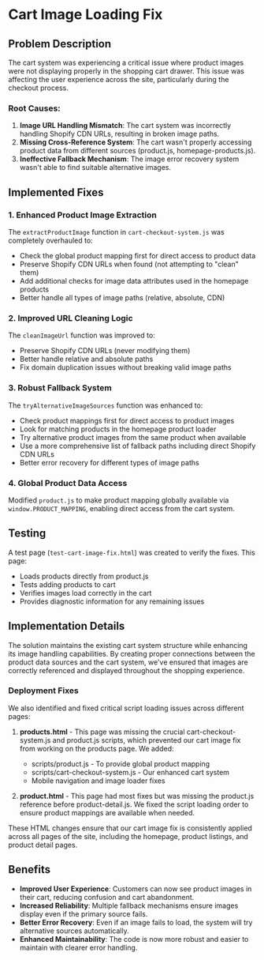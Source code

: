 # Cart Image Loading Fix

## Problem Description

The cart system was experiencing a critical issue where product images were not displaying properly in the shopping cart drawer. This issue was affecting the user experience across the site, particularly during the checkout process.

### Root Causes:

1. **Image URL Handling Mismatch**: The cart system was incorrectly handling Shopify CDN URLs, resulting in broken image paths.
2. **Missing Cross-Reference System**: The cart wasn't properly accessing product data from different sources (product.js, homepage-products.js).
3. **Ineffective Fallback Mechanism**: The image error recovery system wasn't able to find suitable alternative images.

## Implemented Fixes

### 1. Enhanced Product Image Extraction

The `extractProductImage` function in `cart-checkout-system.js` was completely overhauled to:

- Check the global product mapping first for direct access to product data
- Preserve Shopify CDN URLs when found (not attempting to "clean" them)
- Add additional checks for image data attributes used in the homepage products
- Better handle all types of image paths (relative, absolute, CDN)

### 2. Improved URL Cleaning Logic

The `cleanImageUrl` function was improved to:

- Preserve Shopify CDN URLs (never modifying them)
- Better handle relative and absolute paths
- Fix domain duplication issues without breaking valid image paths

### 3. Robust Fallback System

The `tryAlternativeImageSources` function was enhanced to:

- Check product mappings first for direct access to product images
- Look for matching products in the homepage product loader
- Try alternative product images from the same product when available
- Use a more comprehensive list of fallback paths including direct Shopify CDN URLs
- Better error recovery for different types of image paths

### 4. Global Product Data Access

Modified `product.js` to make product mapping globally available via `window.PRODUCT_MAPPING`, enabling direct access from the cart system.

## Testing

A test page (`test-cart-image-fix.html`) was created to verify the fixes. This page:

- Loads products directly from product.js
- Tests adding products to cart
- Verifies images load correctly in the cart
- Provides diagnostic information for any remaining issues

## Implementation Details

The solution maintains the existing cart system structure while enhancing its image handling capabilities. By creating proper connections between the product data sources and the cart system, we've ensured that images are correctly referenced and displayed throughout the shopping experience.

### Deployment Fixes

We also identified and fixed critical script loading issues across different pages:

1. **products.html** - This page was missing the crucial cart-checkout-system.js and product.js scripts, which prevented our cart image fix from working on the products page. We added:
   - scripts/product.js - To provide global product mapping
   - scripts/cart-checkout-system.js - Our enhanced cart system
   - Mobile navigation and image loader fixes

2. **product.html** - This page had most fixes but was missing the product.js reference before product-detail.js. We fixed the script loading order to ensure product mappings are available when needed.

These HTML changes ensure that our cart image fix is consistently applied across all pages of the site, including the homepage, product listings, and product detail pages.

## Benefits

- **Improved User Experience**: Customers can now see product images in their cart, reducing confusion and cart abandonment.
- **Increased Reliability**: Multiple fallback mechanisms ensure images display even if the primary source fails.
- **Better Error Recovery**: Even if an image fails to load, the system will try alternative sources automatically.
- **Enhanced Maintainability**: The code is now more robust and easier to maintain with clearer error handling.